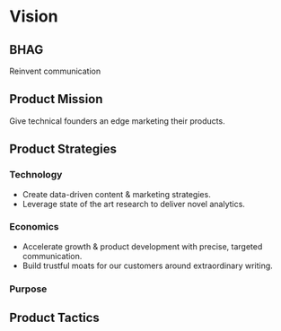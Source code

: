 # Vision

## BHAG
Reinvent communication

## Product Mission
Give technical founders an edge marketing their products.

## Product Strategies

### Technology
* Create data-driven content & marketing strategies.
* Leverage state of the art research to deliver novel analytics.

### Economics
* Accelerate growth & product development with precise, targeted communication.
* Build trustful moats for our customers around extraordinary writing.

### Purpose


## Product Tactics


